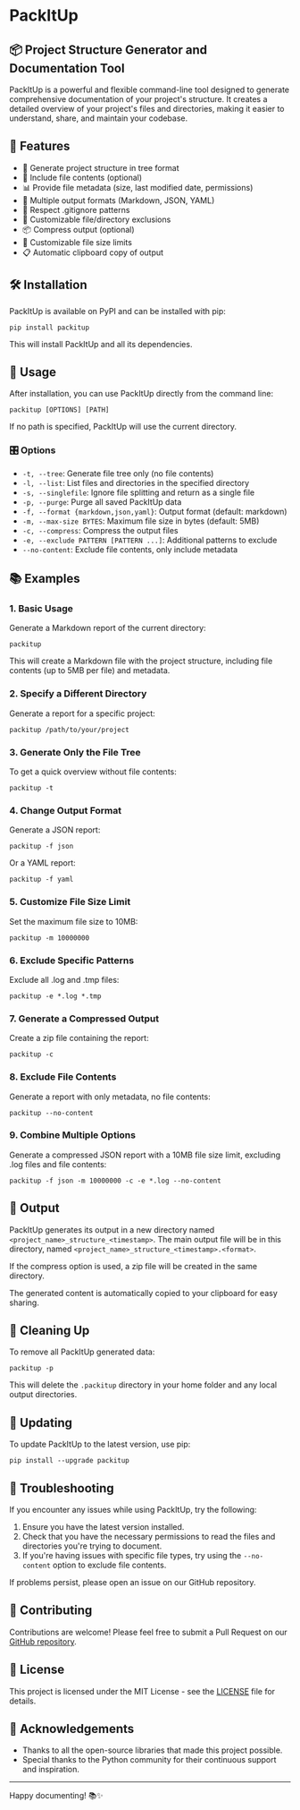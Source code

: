 # PackItUp

## 📦 Project Structure Generator and Documentation Tool

PackItUp is a powerful and flexible command-line tool designed to generate comprehensive documentation of your project's structure. It creates a detailed overview of your project's files and directories, making it easier to understand, share, and maintain your codebase.

## 🌟 Features

- 🌳 Generate project structure in tree format
- 📄 Include file contents (optional)
- 📊 Provide file metadata (size, last modified date, permissions)
- 🎨 Multiple output formats (Markdown, JSON, YAML)
- 🧹 Respect .gitignore patterns
- 🚫 Customizable file/directory exclusions
- 📦 Compress output (optional)
- 📏 Customizable file size limits
- 📋 Automatic clipboard copy of output

## 🛠 Installation

PackItUp is available on PyPI and can be installed with pip:

```
pip install packitup
```

This will install PackItUp and all its dependencies.

## 🚀 Usage

After installation, you can use PackItUp directly from the command line:

```
packitup [OPTIONS] [PATH]
```

If no path is specified, PackItUp will use the current directory.

### 🎛 Options

- `-t, --tree`: Generate file tree only (no file contents)
- `-l, --list`: List files and directories in the specified directory
- `-s, --singlefile`: Ignore file splitting and return as a single file
- `-p, --purge`: Purge all saved PackItUp data
- `-f, --format {markdown,json,yaml}`: Output format (default: markdown)
- `-m, --max-size BYTES`: Maximum file size in bytes (default: 5MB)
- `-c, --compress`: Compress the output files
- `-e, --exclude PATTERN [PATTERN ...]`: Additional patterns to exclude
- `--no-content`: Exclude file contents, only include metadata

## 📚 Examples

### 1. Basic Usage

Generate a Markdown report of the current directory:

```
packitup
```

This will create a Markdown file with the project structure, including file contents (up to 5MB per file) and metadata.

### 2. Specify a Different Directory

Generate a report for a specific project:

```
packitup /path/to/your/project
```

### 3. Generate Only the File Tree

To get a quick overview without file contents:

```
packitup -t
```

### 4. Change Output Format

Generate a JSON report:

```
packitup -f json
```

Or a YAML report:

```
packitup -f yaml
```

### 5. Customize File Size Limit

Set the maximum file size to 10MB:

```
packitup -m 10000000
```

### 6. Exclude Specific Patterns

Exclude all .log and .tmp files:

```
packitup -e *.log *.tmp
```

### 7. Generate a Compressed Output

Create a zip file containing the report:

```
packitup -c
```

### 8. Exclude File Contents

Generate a report with only metadata, no file contents:

```
packitup --no-content
```

### 9. Combine Multiple Options

Generate a compressed JSON report with a 10MB file size limit, excluding .log files and file contents:

```
packitup -f json -m 10000000 -c -e *.log --no-content
```

## 📂 Output

PackItUp generates its output in a new directory named `<project_name>_structure_<timestamp>`. The main output file will be in this directory, named `<project_name>_structure_<timestamp>.<format>`.

If the compress option is used, a zip file will be created in the same directory.

The generated content is automatically copied to your clipboard for easy sharing.

## 🧹 Cleaning Up

To remove all PackItUp generated data:

```
packitup -p
```

This will delete the `.packitup` directory in your home folder and any local output directories.

## 🔄 Updating

To update PackItUp to the latest version, use pip:

```
pip install --upgrade packitup
```

## 🐛 Troubleshooting

If you encounter any issues while using PackItUp, try the following:

1. Ensure you have the latest version installed.
2. Check that you have the necessary permissions to read the files and directories you're trying to document.
3. If you're having issues with specific file types, try using the `--no-content` option to exclude file contents.

If problems persist, please open an issue on our GitHub repository.

## 🤝 Contributing

Contributions are welcome! Please feel free to submit a Pull Request on our [GitHub repository](https://github.com/yourusername/packitup).

## 📄 License

This project is licensed under the MIT License - see the [LICENSE](https://github.com/yourusername/packitup/blob/main/LICENSE) file for details.

## 🙏 Acknowledgements

- Thanks to all the open-source libraries that made this project possible.
- Special thanks to the Python community for their continuous support and inspiration.

---

Happy documenting! 📚✨

